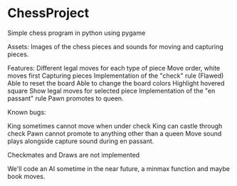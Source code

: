 # ChessProject
Simple chess program in python using pygame

Assets:
Images of the chess pieces and sounds for moving and capturing pieces.

Features:
Different legal moves for each type of piece
Move order, white moves first
Capturing pieces
Implementation of the "check" rule (Flawed)
Able to reset the board
Able to change the board colors
Highlight hovered square
Show legal moves for selected piece
Implementation of the "en passant" rule
Pawn promotes to queen.


Known bugs:

King sometimes cannot move when under check
King can castle through check 
Pawn cannot promote to anything other than a queen
Move sound plays alongside capture sound during en passant.

Checkmates and Draws are not implemented

We'll code an AI sometime in the near future, a minmax function and maybe book moves.
